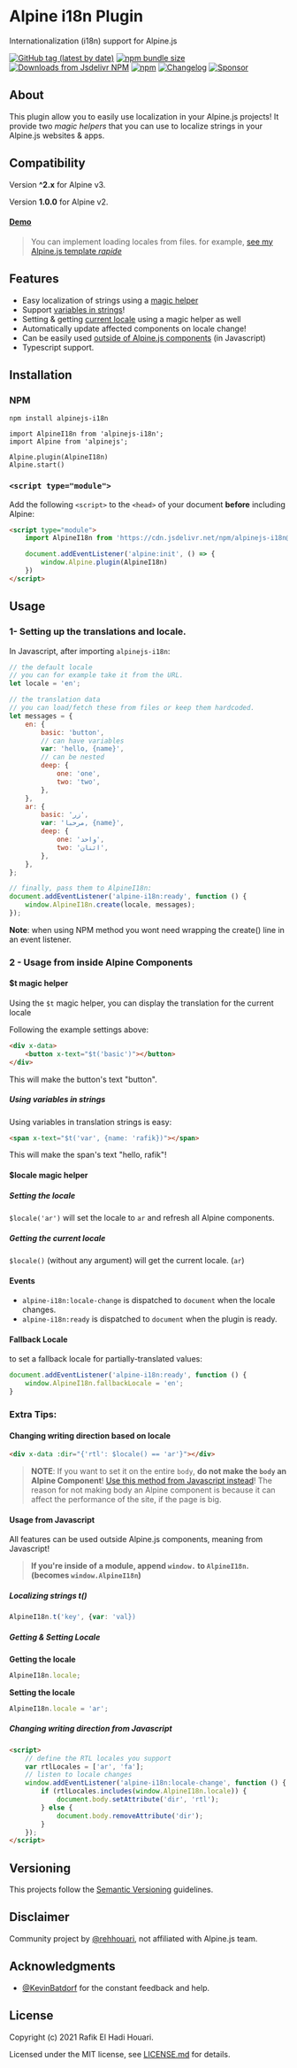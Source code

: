 # Alpine i18n Plugin

Internationalization (i18n) support for Alpine.js

[![GitHub tag (latest by date)](https://img.shields.io/github/v/tag/rehhouari/alpinejs-i18n)](https://github.com/rehhouari/alpinejs-i18n/tree/1)
[![npm bundle size](https://img.shields.io/bundlephobia/minzip/alpinejs-i18n)](https://bundlephobia.com/result?p=alpinejs-i18n@2.2.1)
[![Downloads from Jsdelivr NPM](https://img.shields.io/jsdelivr/npm/hm/alpinejs-i18n)](https://www.jsdelivr.com/package/npm/alpinejs-i18n)
[![npm](https://img.shields.io/npm/dm/alpinejs-i18n)](https://npmjs.com/package/alpinejs-i18n)
[![Changelog](https://img.shields.io/badge/change-log-log)](/CHANGELOG.md)
[![Sponsor](https://img.shields.io/badge/Sponsor-%E2%99%A5-pink)](#sponsor-%EF%B8%8F)

## About

This plugin allow you to easily use localization in your Alpine.js projects!
It provide two _magic helpers_ that you can use to localize strings in your Alpine.js websites & apps.

## Compatibility

Version **^2.x** for Alpine v3.

Version **1.0.0** for Alpine v2.

#### [Demo](https://alpinejs-i18n-example.vercel.app/)

> You can implement loading locales from files. for example, [see my Alpine.js template _rapide_](https://github.com/rehhouari/rapide)

## Features

-   Easy localization of strings using a [magic helper](#t-magic-helper)
-   Support [variables in strings](#using-variables-in-strings)!
-   Setting & getting [current locale](#locale-magic-helper) using a magic helper as well
-   Automatically update affected components on locale change!
-   Can be easily used [outside of Alpine.js components](#usage-from-javascript) (in Javascript)
-   Typescript support.

## Installation

### NPM

```
npm install alpinejs-i18n
```

```
import AlpineI18n from 'alpinejs-i18n';
import Alpine from 'alpinejs';

Alpine.plugin(AlpineI18n)
Alpine.start()
```

### `<script type="module">`

Add the following `<script>` to the `<head>` of your document **before** including Alpine:

```html
<script type="module">
    import AlpineI18n from 'https://cdn.jsdelivr.net/npm/alpinejs-i18n@2.2.x/dist/module.esm.js'

    document.addEventListener('alpine:init', () => {
        window.Alpine.plugin(AlpineI18n)
    })
</script>
```

## Usage

### 1- Setting up the translations and locale.

In Javascript, after importing `alpinejs-i18n`:

```js
// the default locale
// you can for example take it from the URL.
let locale = 'en';

// the translation data
// you can load/fetch these from files or keep them hardcoded.
let messages = {
	en: {
	    basic: 'button',
        // can have variables
        var: 'hello, {name}',
        // can be nested
        deep: {
            one: 'one',
            two: 'two',
        },
    },
    ar: {
        basic: 'زر',
        var: 'مرحبا, {name}',
        deep: {
            one: 'واحد',
            two: 'اثنان',
        },
    },
};

// finally, pass them to AlpineI18n:
document.addEventListener('alpine-i18n:ready', function () {	
    window.AlpineI18n.create(locale, messages);
});
```

**Note**: when using NPM method you wont need wrapping the create() line in an event listener.

### 2 - Usage from inside Alpine Components

#### $t magic helper

Using the `$t` magic helper, you can display the translation for the current locale

Following the example settings above:

```html
<div x-data>
    <button x-text="$t('basic')"></button>
</div>
```

This will make the button's text "button".

##### Using variables in strings

Using variables in translation strings is easy:

```html
<span x-text="$t('var', {name: 'rafik})"></span>
```

This will make the span's text "hello, rafik"!

#### $locale magic helper

##### Setting the locale

`$locale('ar')` will set the locale to `ar` and refresh all Alpine components.

##### Getting the current locale

`$locale()` (without any argument) will get the current locale. (`ar`)

#### Events

- `alpine-i18n:locale-change` is dispatched to `document` when the locale changes.
- `alpine-i18n:ready` is dispatched to `document` when the plugin is ready.

#### Fallback Locale

to set a fallback locale for partially-translated values:

```js
document.addEventListener('alpine-i18n:ready', function () {
    window.AlpineI18n.fallbackLocale = 'en';
}
```

### Extra Tips:

#### Changing writing direction based on locale

```html
<div x-data :dir="{'rtl': $locale() == 'ar'}"></div>
```

> **NOTE**: If you want to set it on the entire `body`, **do not make the `body` an Alpine Component**!
> [Use this method from Javascript instead](#Changing-writing-direction-from-Javascript)!
> The reason for not making body an Alpine component is because it can affect the performance of the site, if the page is big.

#### Usage from Javascript

All features can be used outside Alpine.js components, meaning from Javascript!

> **If you're inside of a module, append `window.` to `AlpineI18n`. (becomes `window.AlpineI18n`)**

##### Localizing strings t()

```js
AlpineI18n.t('key', {var: 'val})
```

##### Getting & Setting Locale

**Getting the locale**

```js
AlpineI18n.locale;
```

**Setting the locale**

```js
AlpineI18n.locale = 'ar';
```

##### Changing writing direction from Javascript

```html
<script>
    // define the RTL locales you support
    var rtlLocales = ['ar', 'fa'];
    // listen to locale changes
    window.addEventListener('alpine-i18n:locale-change', function () {
        if (rtlLocales.includes(window.AlpineI18n.locale)) {
            document.body.setAttribute('dir', 'rtl');
        } else {
            document.body.removeAttribute('dir');
        }
    });
</script>
```

## Versioning

This projects follow the [Semantic Versioning](https://semver.org/) guidelines.

## Disclaimer

Community project by [@rehhouari](https://github.com/rehhouari), not affiliated with Alpine.js team.

## Acknowledgments

-   [@KevinBatdorf](https://twitter.com/KevinBatdorf) for the constant feedback and help.

## License

Copyright (c) 2021 Rafik El Hadi Houari.

Licensed under the MIT license, see [LICENSE.md](LICENSE.md) for details.
